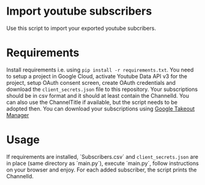 # Import youtube subscribers

Use this script to import your exported youtube subcribers. 

# Requirements
Install requirements i.e. using  `pip install -r requirements.txt`.
You need to setup a project in Google Cloud, activate Youtube Data API v3 for the project, setup OAuth consent screen, create OAuth credentials and download the `client_secrets.json` file to this repository. 
Your subscriptions should be in csv format and it should at least contain the ChannelId. You can also use the ChannelTitle if available, but the script needs to be adopted then. You can download your subscriptions using [Google Takeout Manager](https://takeout.google.com/takeout/custom/youtube)

# Usage
If requirements are installed, ´Subscribers.csv´ and `client_secrets.json` are in place (same directory as ´main.py´), execute ´main.py´, follow instructions on your browser and enjoy. 
For each added subscriber, the script prints the ChannelId.
